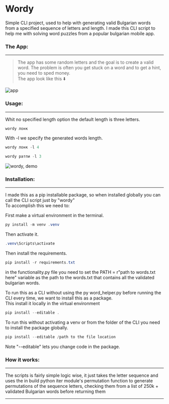 # Wordy

Simple CLI project, used to help with generating valid Bulgarian words  
from a specified sequence of letters and length.
I made this CLI script to help me with solving word puzzles from a popular bulgarian mobile app.

### The App:
---
> The app has some random letters and the goal is to create a valid word.
> The problem is often you get stuck on a word and to get a hint, you need to sped money.  
> The app look like this ⬇️

![app](https://i.imgur.com/6vNWu8F.jpg)



### Usage:
---- 

Whit no specified length option the default length is three letters.
~~~  powershell
wordy лонк
~~~  
With -l we specify the generated words length.
~~~  powershell
wordy лонк -l 4
~~~  
~~~  powershell
wordy ратпи -l 3
~~~  

![wordy, demo](https://i.imgur.com/DlVa1Fi.jpg)

### Installation:
----
I made this as a pip installable package, so when installed globally you can call the CLI script just by "wordy"  
To accomplish this we need to:  

First make a virtual environment in the terminal.

~~~  powershell
py install -m venv .venv
~~~  

Then activate it.

~~~  powershell
.venv\Scripts\activate
~~~  

Then install the requirements.

~~~  powershell
pip install -r requirements.txt
~~~  

in the functionality.py file you need to set the PATH = r"path to words.txt here" variable as the path to the words.txt that contains all the validated bulgarian words.

To run this as a CLI without using the py word_helper.py before running the CLI every time, we want to install this as a package.  
This install it locally in the virtual environment  
~~~  powershell
pip install --editable .
~~~  
To run this without activating a venv or from the folder of the CLI you need to install the package globally.
~~~  powershell
pip install --editable /path to the file location
~~~  
Note "--editable" lets you change code in the package.  


### How it works:
---
The scripts is fairly simple logic wise, it just takes the letter sequence and uses the in build python iter module's permutation function to generate permutations of the sequence letters, checking them from a list of 250k + validated Bulgarian words before returning them 

----